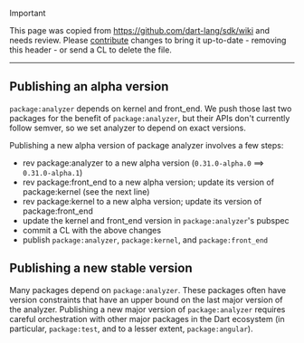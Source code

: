 > [!IMPORTANT]
> This page was copied from https://github.com/dart-lang/sdk/wiki and needs review.
> Please [contribute](../CONTRIBUTING.md) changes to bring it up-to-date -
> removing this header - or send a CL to delete the file.

---

## Publishing an alpha version

`package:analyzer` depends on kernel and front_end. We push those last two packages for the benefit of `package:analyzer`, but their APIs don't currently follow semver, so we set analyzer to depend on exact versions.

Publishing a new alpha version of package analyzer involves a few steps:
- rev package:analyzer to a new alpha version (`0.31.0-alpha.0` ==> `0.31.0-alpha.1`)
- rev package:front_end to a new alpha version; update its version of package:kernel (see the next line)
- rev package:kernel to a new alpha version; update its version of package:front_end
- update the kernel and front_end version in `package:analyzer`'s pubspec
- commit a CL with the above changes
- publish `package:analyzer`, `package:kernel`, and `package:front_end`

## Publishing a new stable version

Many packages depend on `package:analyzer`. These packages often have version constraints that have an upper bound on the last major version of the analyzer. Publishing a new major version of `package:analyzer` requires careful orchestration with other major packages in the Dart ecosystem (in particular, `package:test`, and to a lesser extent, `package:angular`).
